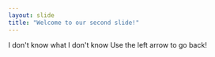 ```yaml
---
layout: slide
title: "Welcome to our second slide!"
---
```

I don't know what I don't know
Use the left arrow to go back!

